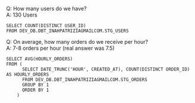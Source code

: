 Q: How many users do we have?  
A: 130 Users

    SELECT COUNT(DISTINCT USER_ID)
    FROM DEV_DB.DBT_INAHPATRIZIAGMAILCOM.STG_USERS

Q: On average, how many orders do we receive per hour?  
A: 7-8 orders per hour (real answer was 7.5)

    SELECT AVG(HOURLY_ORDERS)
    FROM (
	      SELECT DATE_TRUNC('HOUR', CREATED_AT), COUNT(DISTINCT ORDER_ID) AS HOURLY_ORDERS
	      FROM DEV_DB.DBT_INAHPATRIZIAGMAILCOM.STG_ORDERS
	      GROUP BY 1
	      ORDER BY 1
		)
